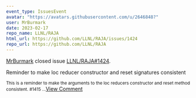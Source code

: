 ```yaml
---
event_type: IssuesEvent
avatar: "https://avatars.githubusercontent.com/u/2646848?"
user: MrBurmark
date: 2023-02-17
repo_name: LLNL/RAJA
html_url: https://github.com/LLNL/RAJA/issues/1424
repo_url: https://github.com/LLNL/RAJA
---
```


<a href='https://github.com/MrBurmark' target='_blank'>MrBurmark</a> closed issue <a href='https://github.com/LLNL/RAJA/issues/1424' target='_blank'>LLNL/RAJA#1424</a>.

<p>Reminder to make loc reducer constructor and reset signatures consistent</p><small>This is a reminder to make the arguments to the loc reducers constructor and reset method consistent. #1415 ...</small><a href='https://github.com/LLNL/RAJA/issues/1424' target='_blank'>View Comment</a>